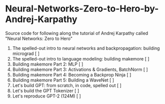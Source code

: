 # Neural-Networks-Zero-to-Hero-by-Andrej-Karpathy
Source code for following along the tutorial of Andrej Karpathy called "Neural Networks: Zero to Hero"
1. The spelled-out intro to neural networks and backpropagation: building micrograd [ ] 
2. The spelled-out intro to language modeling: building makemore [ ] 
3. Building makemore Part 2: MLP [ ] 
4. Building makemore Part 3: Activations & Gradients, BatchNorm [ ] 
5. Building makemore Part 4: Becoming a Backprop Ninja [ ] 
6. Building makemore Part 5: Building a WaveNet [ ] 
7. Let's build GPT: from scratch, in code, spelled out [ ] 
8. Let's build the GPT Tokenizer [ ] 
9. Let's reproduce GPT-2 (124M) [ ] 
